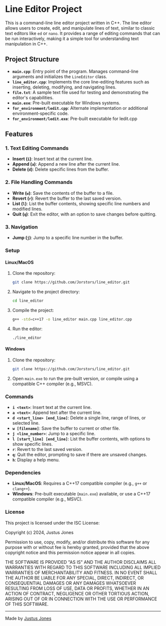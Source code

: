 # Line Editor Project

This is a command-line line editor project written in C++. The line editor allows users to create, edit, and manipulate lines of text, similar to classic text editors like `ed` or `nano`. It provides a range of editing commands that can be run interactively, making it a simple tool for understanding text manipulation in C++.

## Project Structure

- **`main.cpp`**: Entry point of the program. Manages command-line arguments and initializes the `LineEditor` class.
- **`line_editor.cpp`**: Implements the core line-editing features such as inserting, deleting, modifying, and navigating lines.
- **`file.txt`**: A sample text file used for testing and demonstrating the editor's capabilities.
- **`main.exe`**: Pre-built executable for Windows systems.
- **`for_environment/ledit.cpp`**: Alternate implementation or additional environment-specific code.
- **`for_environment/ledit.exe`**: Pre-built executable for ledit.cpp

## Features

### 1. Text Editing Commands
- **Insert (`i`)**: Insert text at the current line.
- **Append (`a`)**: Append a new line after the current line.
- **Delete (`d`)**: Delete specific lines from the buffer.

### 2. File Handling Commands
- **Write (`w`)**: Save the contents of the buffer to a file.
- **Revert (`r`)**: Revert the buffer to the last saved version.
- **List (`l`)**: List the buffer contents, showing specific line numbers and modified lines.
- **Quit (`q`)**: Exit the editor, with an option to save changes before quitting.

### 3. Navigation
- **Jump (`j`)**: Jump to a specific line number in the buffer.

### Setup

#### Linux/MacOS
1. Clone the repository:
    ```bash
    git clone https://github.com/Jorstors/line_editor.git
    ```
2. Navigate to the project directory:
    ```bash
    cd line_editor
    ```
3. Compile the project:
    ```bash
    g++ -std=c++17 -o line_editor main.cpp line_editor.cpp
    ```
4. Run the editor:
    ```bash
    ./line_editor
    ```

#### Windows
1. Clone the repository:
    ```bash
    git clone https://github.com/Jorstors/line_editor.git
    ```
2. Open `main.exe` to run the pre-built version, or compile using a compatible C++ compiler (e.g., MSVC).

### Commands

- **`i <text>`**: Insert text at the current line.
- **`a <text>`**: Append text after the current line.
- **`d <start_line> [end_line]`**: Delete a single line, range of lines, or selected line.
- **`w [filename]`**: Save the buffer to current or other file.
- **`j <line_number>`**: Jump to a specific line.
- **`l [start_line] [end_line]`**: List the buffer contents, with options to show specific lines.
- **`r`**: Revert to the last saved version.
- **`q`**: Quit the editor, prompting to save if there are unsaved changes.
- **`h`**: Display a help menu.

### Dependencies

- **Linux/MacOS**: Requires a C++17 compatible compiler (e.g., `g++` or `clang++`).
- **Windows**: Pre-built executable (`main.exe`) available, or use a C++17 compatible compiler (e.g., MSVC).

### License

This project is licensed under the ISC License:

Copyright (c) 2024, Justus Jones

Permission to use, copy, modify, and/or distribute this software for any purpose with or without fee is hereby granted, provided that the above copyright notice and this permission notice appear in all copies.

THE SOFTWARE IS PROVIDED "AS IS" AND THE AUTHOR DISCLAIMS ALL WARRANTIES WITH REGARD TO THIS SOFTWARE INCLUDING ALL IMPLIED WARRANTIES OF MERCHANTABILITY AND FITNESS. IN NO EVENT SHALL THE AUTHOR BE LIABLE FOR ANY SPECIAL, DIRECT, INDIRECT, OR CONSEQUENTIAL DAMAGES OR ANY DAMAGES WHATSOEVER RESULTING FROM LOSS OF USE, DATA OR PROFITS, WHETHER IN AN ACTION OF CONTRACT, NEGLIGENCE OR OTHER TORTIOUS ACTION, ARISING OUT OF OR IN CONNECTION WITH THE USE OR PERFORMANCE OF THIS SOFTWARE.

---

Made by [Justus Jones](https://github.com/Jorstors)
